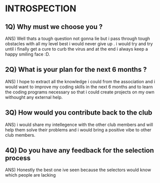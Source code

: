 # INTROSPECTION

## 1Q) Why must we choose you ?

ANS) Well thats a tough question not gonna lie but i pass through tough obstacles with all my level best
i would never give up . i would try and try until i finally get a cure to curb the virus and at the end i always keep a happy smiling face :D.
## 2Q) What is your plan for the next 6 months ?

ANS) I hope to extract all the knowledge i could from the association and i would want to improve my coding skills in the next 6 months and to learn the coding programs necessary so that i could create projects on my own withought any external help.

## 3Q) How would you contribute back to the club

ANS) i would share my intellegence with the other club members and will help them solve   their        problems and i would bring a positive vibe to other club members.

## 4Q) Do you have any feedback for the selection process

ANS) Honestly the best one ive seen because the selectors would know which people are lacking 
 
 

